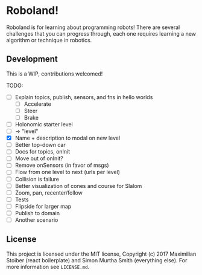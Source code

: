 # Roboland!

Roboland is for learning about programming robots! There are several challenges
that you can progress through, each one requires learning a new algorithm or
technique in robotics.


## Development

This is a WIP, contributions welcomed!

TODO:

* [ ] Explain topics, publish, sensors, and fns in hello worlds
  * [ ] Accelerate
  * [ ] Steer
  * [ ] Brake
* [ ] Holonomic starter level
* [ ] → "level"
* [x] Name + description to modal on new level
* [ ] Better top-down car
* [ ] Docs for topics, onInit
* [ ] Move out of onInit?
* [ ] Remove onSensors (in favor of msgs)
* [ ] Flow from one level to next (urls per level)
* [ ] Collision is failure
* [ ] Better visualization of cones and course for Slalom
* [ ] Zoom, pan, recenter/follow
* [ ] Tests
* [ ] Flipside for larger map
* [ ] Publish to domain
* [ ] Another scenario

## License

This project is licensed under the MIT license, Copyright (c) 2017 Maximilian
Stoiber (react boilerplate) and Simon Murtha Smith (everything else). For more
information see `LICENSE.md`.
